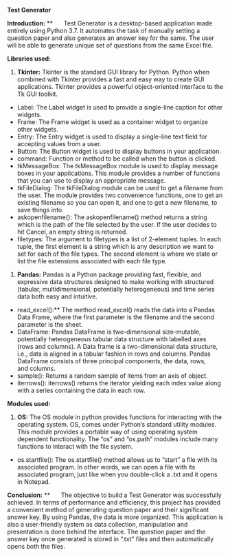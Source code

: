 ﻿**Test Generator**

**Introduction:**
**
`	`Test Generator is a desktop-based application made entirely using Python 3.7. It automates the task of manually setting a question paper and also generates an answer key for the same. The user will be able to generate unique set of questions from the same Excel file.

**Libraries used:**

1. **Tkinter:** Tkinter is the standard GUI library for Python. Python when combined with Tkinter provides a fast and easy way to create GUI applications. Tkinter provides a powerful object-oriented interface to the Tk GUI toolkit.
- Label: The Label widget is used to provide a single-line caption for other widgets.
- Frame: The Frame widget is used as a container widget to organize other widgets.
- Entry: The Entry widget is used to display a single-line text field for accepting values from a user.
- Button: The Button widget is used to display buttons in your application.
- command: Function or method to be called when the button is clicked.
- tkMessageBox: The tkMessageBox module is used to display message boxes in your applications. This module provides a number of functions that you can use to display an appropriate message.
- tkFileDialog: The tkFileDialog module can be used to get a filename from the user. The module provides two convenience functions, one to get an existing filename so you can open it, and one to get a new filename, to save things into.
- askopenfilename(): The askopenfilename() method returns a string which is the path of the file selected by the user. If the user decides to hit Cancel, an empty string is returned. 
- filetypes: The argument to filetypes is a list of 2-element tuples. In each tuple, the first element is a string which is any description we want to set for each of the file types. The second element is where we state or list the file extensions associated with each file type.
1. **Pandas:** Pandas is a Python package providing fast, flexible, and expressive data structures designed to make working with structured (tabular, multidimensional, potentially heterogeneous) and time series data both easy and intuitive.
- read\_excel():** The method read\_excel() reads the data into a Pandas Data Frame, where the first parameter is the filename and the second parameter is the sheet.
- DataFrame: Pandas DataFrame is two-dimensional size-mutable, potentially heterogeneous tabular data structure with labelled axes (rows and columns). A Data frame is a two-dimensional data structure, i.e., data is aligned in a tabular fashion in rows and columns. Pandas DataFrame consists of three principal components, the data, rows, and columns.
- sample(): Returns a random sample of items from an axis of object.
- iterrows(): iterrows() returns the iterator yielding each index value along with a series containing the data in each row.

**Modules used:**

1. **OS:** The OS module in python provides functions for interacting with the operating system. OS, comes under Python’s standard utility modules. This module provides a portable way of using operating system dependent functionality. The “os” and “os.path” modules include many functions to interact with the file system.
- os.startfile(): The os.startfile() method allows us to “start” a file with its associated program. In other words, we can open a file with its associated program, just like when you double-click a .txt and it opens in Notepad.

**Conclusion:**
**
`	`The objective to build a Test Generator was successfully achieved. In terms of performance and efficiency, this project has provided a convenient method of generating question paper and their significant answer key. By using Pandas, the data is more organized. This application is also a user-friendly system as data collection, manipulation and presentation is done behind the interface. The question paper and the answer key once generated is stored in “.txt” files and then  automatically opens both the files. 
